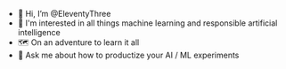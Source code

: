 - 🧙 Hi, I’m @EleventyThree
- 🧠 I'm interested in all things machine learning and responsible artificial intelligence
- 🗺️ On an adventure to learn it all
- 💬 Ask me about how to productize your AI / ML experiments 
